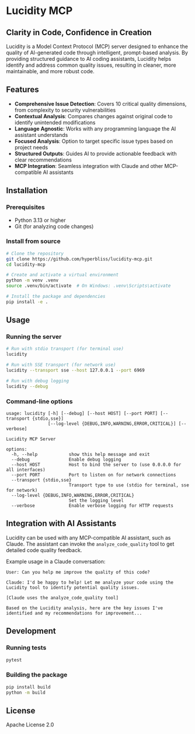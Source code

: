 # Lucidity MCP

## Clarity in Code, Confidence in Creation

Lucidity is a Model Context Protocol (MCP) server designed to enhance the quality of AI-generated code through intelligent, prompt-based analysis. By providing structured guidance to AI coding assistants, Lucidity helps identify and address common quality issues, resulting in cleaner, more maintainable, and more robust code.

## Features

- **Comprehensive Issue Detection**: Covers 10 critical quality dimensions, from complexity to security vulnerabilities
- **Contextual Analysis**: Compares changes against original code to identify unintended modifications
- **Language Agnostic**: Works with any programming language the AI assistant understands
- **Focused Analysis**: Option to target specific issue types based on project needs
- **Structured Outputs**: Guides AI to provide actionable feedback with clear recommendations
- **MCP Integration**: Seamless integration with Claude and other MCP-compatible AI assistants

## Installation

### Prerequisites

- Python 3.13 or higher
- Git (for analyzing code changes)

### Install from source

```bash
# Clone the repository
git clone https://github.com/hyperbliss/lucidity-mcp.git
cd lucidity-mcp

# Create and activate a virtual environment
python -m venv .venv
source .venv/bin/activate  # On Windows: .venv\Scripts\activate

# Install the package and dependencies
pip install -e .
```

## Usage

### Running the server

```bash
# Run with stdio transport (for terminal use)
lucidity

# Run with SSE transport (for network use)
lucidity --transport sse --host 127.0.0.1 --port 6969

# Run with debug logging
lucidity --debug
```

### Command-line options

```
usage: lucidity [-h] [--debug] [--host HOST] [--port PORT] [--transport {stdio,sse}]
                [--log-level {DEBUG,INFO,WARNING,ERROR,CRITICAL}] [--verbose]

Lucidity MCP Server

options:
  -h, --help            show this help message and exit
  --debug               Enable debug logging
  --host HOST           Host to bind the server to (use 0.0.0.0 for all interfaces)
  --port PORT           Port to listen on for network connections
  --transport {stdio,sse}
                        Transport type to use (stdio for terminal, sse for network)
  --log-level {DEBUG,INFO,WARNING,ERROR,CRITICAL}
                        Set the logging level
  --verbose             Enable verbose logging for HTTP requests
```

## Integration with AI Assistants

Lucidity can be used with any MCP-compatible AI assistant, such as Claude. The assistant can invoke the `analyze_code_quality` tool to get detailed code quality feedback.

Example usage in a Claude conversation:

```
User: Can you help me improve the quality of this code?

Claude: I'd be happy to help! Let me analyze your code using the Lucidity tool to identify potential quality issues.

[Claude uses the analyze_code_quality tool]

Based on the Lucidity analysis, here are the key issues I've identified and my recommendations for improvement...
```

## Development

### Running tests

```bash
pytest
```

### Building the package

```bash
pip install build
python -m build
```

## License

Apache License 2.0
